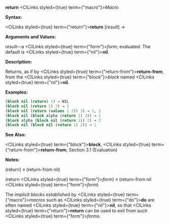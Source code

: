 **return** <ClLinks styled={true} term={"macro"}><i>Macro</i></ClLinks>

**Syntax:**

<ClLinks styled={true} term={"return"}><b>return</b></ClLinks> [*result*] →

**Arguments and Values:**

*result*—a <ClLinks styled={true} term={"form"}><i>form</i></ClLinks>; evaluated. The default is <ClLinks styled={true} term={"nil"}><b>nil</b></ClLinks>.

**Description:**

Returns, as if by <ClLinks styled={true} term={"return-from"}><b>return-from</b></ClLinks>, from the <ClLinks styled={true} term={"block"}><i>block</i></ClLinks> named <ClLinks styled={true} term={"nil"}><b>nil</b></ClLinks>.

**Examples:**

```lisp
(block nil (return) 1) → NIL 
(block nil (return 1) 2) → 1 
(block nil (return (values 1 2)) 3) → 1, 2 
(block nil (block alpha (return 1) 2)) → 1 
(block alpha (block nil (return 1)) 2) → 2 
(block nil (block nil (return 1) 2)) → 1 
```

**See Also:**

<ClLinks styled={true} term={"block"}><b>block</b></ClLinks>, <ClLinks styled={true} term={"return-from"}><b>return-from</b></ClLinks>, Section 3.1 (Evaluation)

**Notes:**

(return) *≡* (return-from nil)

(return <ClLinks styled={true} term={"form"}><i>form</i></ClLinks>) *≡* (return-from nil <ClLinks styled={true} term={"form"}><i>form</i></ClLinks>)

The *implicit blocks established* by <ClLinks styled={true} term={"macro"}><i>macros</i></ClLinks> such as <ClLinks styled={true} term={"do"}><b>do</b></ClLinks> are often named <ClLinks styled={true} term={"nil"}><b>nil</b></ClLinks>, so that <ClLinks styled={true} term={"return"}><b>return</b></ClLinks> can be used to exit from such <ClLinks styled={true} term={"form"}><i>forms</i></ClLinks>.
